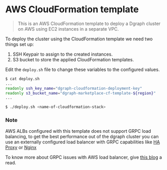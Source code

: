 # AWS CloudFormation template

> This is an AWS CloudFormation template to deploy a Dgraph cluster on AWS using EC2 instances in a separate VPC.

To deploy the cluster using the CloudFormation template we need two things set up:

1. SSH Keypair to assign to the created instances.
2. S3 bucket to store the applied CloudFormation templates.

Edit the `deploy.sh` file to change these variables to the configured values.

```sh
$ cat deploy.sh
...
readonly ssh_key_name="dgraph-cloudformation-deployment-key"
readonly s3_bucket_name="dgraph-marketplace-cf-template-${region}"
...

$ ./deploy.sh <name-of-cloudformation-stack>
```

### Note

AWS ALBs configured with this template does not support GRPC load balancing, to get the best performance out of
the dgraph cluster you can use an externally configured load balancer with GRPC capabilities like [HA Proxy](https://www.haproxy.com/blog/haproxy-1-9-2-adds-grpc-support/)
or [Nginx](https://www.nginx.com/blog/nginx-1-13-10-grpc/)

To know more about GRPC issues with AWS load balancer, give [this blog](https://rokt.com/engineering_blog/learnings-grpc-aws/) a read.
